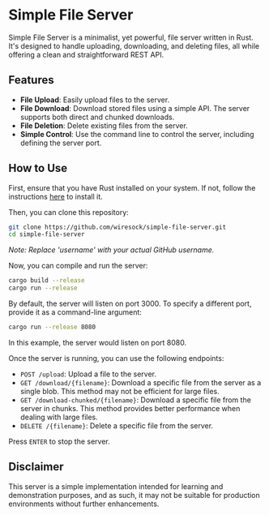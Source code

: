 # Simple File Server

Simple File Server is a minimalist, yet powerful, file server written in Rust. It's designed to handle uploading, downloading, and deleting files, all while offering a clean and straightforward REST API.

## Features
- **File Upload**: Easily upload files to the server.
- **File Download**: Download stored files using a simple API. The server supports both direct and chunked downloads.
- **File Deletion**: Delete existing files from the server.
- **Simple Control**: Use the command line to control the server, including defining the server port.

## How to Use

First, ensure that you have Rust installed on your system. If not, follow the instructions [here](https://www.rust-lang.org/tools/install) to install it.

Then, you can clone this repository:

```sh
git clone https://github.com/wiresock/simple-file-server.git
cd simple-file-server
```
*Note: Replace 'username' with your actual GitHub username.*

Now, you can compile and run the server:

```sh
cargo build --release
cargo run --release
```
By default, the server will listen on port 3000. To specify a different port, provide it as a command-line argument:

```sh
cargo run --release 8080
```
In this example, the server would listen on port 8080.

Once the server is running, you can use the following endpoints:

- `POST /upload`: Upload a file to the server.
- `GET /download/{filename}`: Download a specific file from the server as a single blob. This method may not be efficient for large files.
- `GET /download-chunked/{filename}`: Download a specific file from the server in chunks. This method provides better performance when dealing with large files.
- `DELETE /{filename}`: Delete a specific file from the server.

Press `ENTER` to stop the server.

## Disclaimer

This server is a simple implementation intended for learning and demonstration purposes, and as such, it may not be suitable for production environments without further enhancements.
